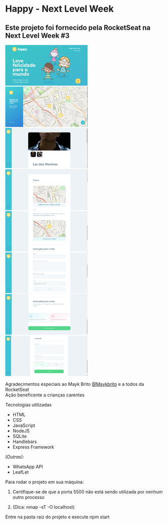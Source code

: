 <h1><strong>Happy - Next Level Week</strong></h1>
<h2><strong>Este projeto foi fornecido pela RocketSeat na Next Level Week #3</strong></h2>




<div> <img width="260px" src="Screenshots/Pagina-Inicial.png"/> <img width="260px" src="Screenshots/Orfanatos.png"/> </div>

<div> <img width="260px" src="Screenshots/Orfanato-1.png"/> <img width="260px" src="Screenshots/Cadastro-1.png"/> </div>
<div> <img width="260px" src="Screenshots/Orfanato-2.png"/> <img width="260px" src="Screenshots/Cadastro-2.png"/> </div>
<div> <img width="260px" src="Screenshots/Orfanato-3.png"/> <img width="260px" src="Screenshots/Cadastro-3.png"/> </div>

Agradecimentos especiais ao Mayk Brito <a href="https://github.com/maykbrito">@Maykbrito</a> e a todos da RocketSeat
<br>Ação beneficente a crianças carentes</br>

<p>Tecnologias utilizadas</p>

<ul>
<li>HTML</li>
<li>CSS</li>
<li>JavaScript</li>
<li>NodeJS</li>
<li>SQLite</li>
<li>Handlebars</li>
<li>Express Framework</li>
</ul>

<i>(Outras)</i>:
<ul>
<li>WhatsApp API</li>
<li>LeafLet</li>
</ul>

Para rodar o projeto em sua máquina:

<p><ol><li>Certifique-se de que a porta 5500 não está sendo utilizada por nenhum outro processo</li></p>
<p><li>(Dica: nmap -sT -O localhost)</li></p>
</ol>

Entre na pasta raiz do projeto e execute npm start
